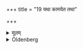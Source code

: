 +++
title = "19 यथा कामयेत तथा"

+++

<details><summary>मूलम्</summary>

यथा कामयेत तथा कुर्यात् १९
</details>

<details><summary>Oldenberg</summary>

19. He may do what he likes (of the things stated as admissible in the last Sūtras.
</details>
